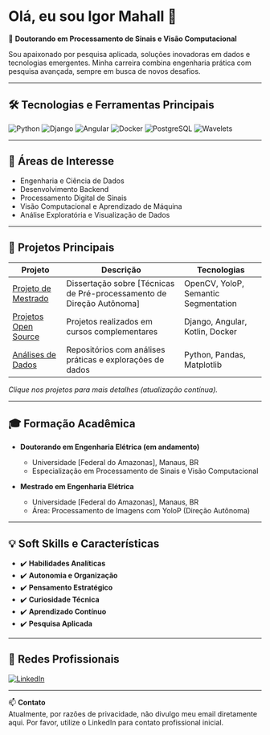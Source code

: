 # Olá, eu sou Igor Mahall 👋

📐 **Doutorando em Processamento de Sinais e Visão Computacional**

Sou apaixonado por pesquisa aplicada, soluções inovadoras em dados e tecnologias emergentes. Minha carreira combina engenharia prática com pesquisa avançada, sempre em busca de novos desafios.

---

## 🛠️ Tecnologias e Ferramentas Principais

![Python](https://img.shields.io/badge/-Python-3776AB?style=flat-square&logo=python&logoColor=white)
![Django](https://img.shields.io/badge/-Django-092E20?style=flat-square&logo=django&logoColor=white)
![Angular](https://img.shields.io/badge/-Angular-DD0031?style=flat-square&logo=angular&logoColor=white)
![Docker](https://img.shields.io/badge/-Docker-2496ED?style=flat-square&logo=docker&logoColor=white)
![PostgreSQL](https://img.shields.io/badge/-PostgreSQL-4169E1?style=flat-square&logo=postgresql&logoColor=white)
![Wavelets](https://img.shields.io/badge/-Wavelets-FF6F00?style=flat-square&logo=mathworks&logoColor=white)

---

## 🔬 Áreas de Interesse

- Engenharia e Ciência de Dados
- Desenvolvimento Backend
- Processamento Digital de Sinais
- Visão Computacional e Aprendizado de Máquina
- Análise Exploratória e Visualização de Dados

---

## 🚀 Projetos Principais

| Projeto | Descrição | Tecnologias |
|---------|-----------|-------------|
| [Projeto de Mestrado](#) | Dissertação sobre [Técnicas de Pré-processamento de Direção Autônoma] | OpenCV, YoloP, Semantic Segmentation |
| [Projetos Open Source](#) | Projetos realizados em cursos complementares | Django, Angular, Kotlin, Docker |
| [Análises de Dados](#) | Repositórios com análises práticas e explorações de dados | Python, Pandas, Matplotlib |

*Clique nos projetos para mais detalhes (atualização contínua).*

---

## 🎓 Formação Acadêmica

- **Doutorando em Engenharia Elétrica (em andamento)**
  - Universidade [Federal do Amazonas], Manaus, BR
  - Especialização em Processamento de Sinais e Visão Computacional

- **Mestrado em Engenharia Elétrica**
  - Universidade [Federal do Amazonas], Manaus, BR
  - Área: Processamento de Imagens com YoloP (Direção Autônoma)

---

## 💡 Soft Skills e Características

- ✔️ **Habilidades Analíticas**
- ✔️ **Autonomia e Organização**
- ✔️ **Pensamento Estratégico**
- ✔️ **Curiosidade Técnica**
- ✔️ **Aprendizado Contínuo**
- ✔️ **Pesquisa Aplicada**

---

## 🔗 Redes Profissionais

[![LinkedIn](https://img.shields.io/badge/-LinkedIn-0A66C2?style=flat-square&logo=Linkedin&logoColor=white)](https://linkedin.com/in/igor-mahall)

---

📫 **Contato**  
Atualmente, por razões de privacidade, não divulgo meu email diretamente aqui. Por favor, utilize o LinkedIn para contato profissional inicial.
